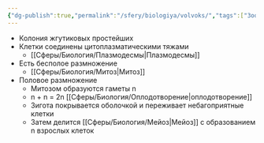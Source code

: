 ```yaml
---
{"dg-publish":true,"permalink":"/sfery/biologiya/volvoks/","tags":["Зоология"]}
---
```


- Колония жгутиковых простейших
- Клетки соединены цитоплазматическими тяжами
	- [[Сферы/Биология/Плазмодесмы\|Плазмодесмы]] 
- Есть бесполое размножение
	- [[Сферы/Биология/Митоз\|Митоз]]
- Половое размножение
	- Митозом образуются гаметы n
	- n + n = 2n [[Сферы/Биология/Оплодотворение\|оплодотворение]]
	- Зигота покрывается оболочкой и переживает небагоприятные клетки
	- Затем делится [[Сферы/Биология/Мейоз\|Мейоз]] с образованием n взрослых клеток